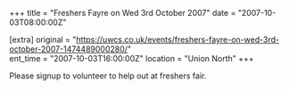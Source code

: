+++
title = "Freshers Fayre on Wed 3rd October 2007"
date = "2007-10-03T08:00:00Z"

[extra]
original = "https://uwcs.co.uk/events/freshers-fayre-on-wed-3rd-october-2007-1474489000280/"    
ent_time = "2007-10-03T16:00:00Z"
location = "Union North"
+++

Please signup to volunteer to help out at freshers fair.

